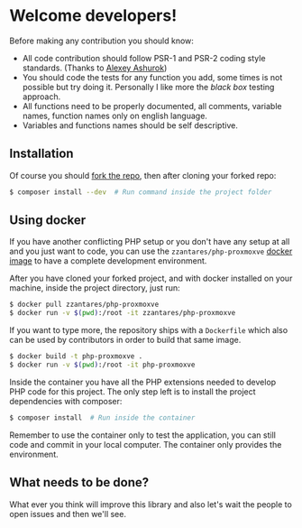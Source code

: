 Welcome developers!
===================

Before making any contribution you should know:

- All code contribution should follow PSR-1 and PSR-2 coding style standards. (Thanks to [Alexey Ashurok](https://github.com/aotd1))
- You should code the tests for any function you add, some times is not possible but try doing it. Personally I like more the *black box* testing approach.
- All functions need to be properly documented, all comments, variable names, function names only on english language.
- Variables and functions names should be self descriptive.


Installation
------------

Of course you should [fork the repo](https://github.com/ZzAntares/ProxmoxVE/fork), then after cloning your forked repo:

```sh
$ composer install --dev  # Run command inside the project folder
```

Using docker
------------

If you have another conflicting PHP setup or you don't have any setup at all and you just want to code, you can use the `zzantares/php-proxmoxve` [docker image](https://hub.docker.com/r/zzantares/php-proxmoxve/) to have a complete development environment.

After you have cloned your forked project, and with docker installed on your machine, inside the project directory, just run:

``` sh
$ docker pull zzantares/php-proxmoxve
$ docker run -v $(pwd):/root -it zzantares/php-proxmoxve
```

If you want to type more, the repository ships with a `Dockerfile` which also can be used by contributors in order to build that same image.

``` sh
$ docker build -t php-proxmoxve .
$ docker run -v $(pwd):/root -it php-proxmoxve
```

Inside the container you have all the PHP extensions needed to develop PHP code for this project. The only step left is to install the project dependencies with composer:

``` sh
$ composer install  # Run inside the container
```

Remember to use the container only to test the application, you can still code and commit in your local computer. The container only provides the environment.

What needs to be done?
----------------------

What ever you think will improve this library and also let's wait the people to open issues and then we'll see.
